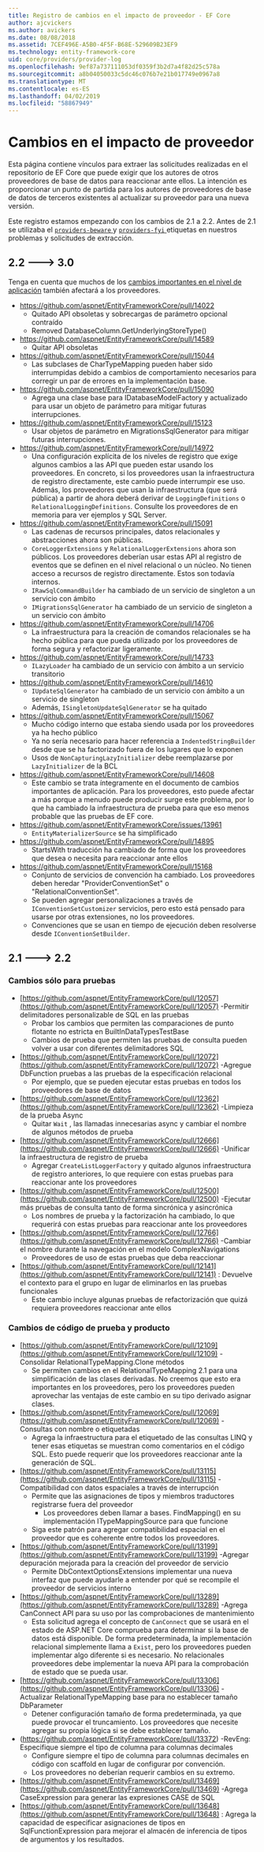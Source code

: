 ```yaml
---
title: Registro de cambios en el impacto de proveedor - EF Core
author: ajcvickers
ms.author: avickers
ms.date: 08/08/2018
ms.assetid: 7CEF496E-A5B0-4F5F-B68E-529609B23EF9
ms.technology: entity-framework-core
uid: core/providers/provider-log
ms.openlocfilehash: 9ef87a737111053df0359f3b2d7a4f82d25c578a
ms.sourcegitcommit: a8b04050033c5dc46c076b7e21b017749e0967a8
ms.translationtype: MT
ms.contentlocale: es-ES
ms.lasthandoff: 04/02/2019
ms.locfileid: "58867949"
---
```

# <a name="provider-impacting-changes"></a>Cambios en el impacto de proveedor

Esta página contiene vínculos para extraer las solicitudes realizadas en el repositorio de EF Core que puede exigir que los autores de otros proveedores de base de datos para reaccionar ante ellos. La intención es proporcionar un punto de partida para los autores de proveedores de base de datos de terceros existentes al actualizar su proveedor para una nueva versión.

Este registro estamos empezando con los cambios de 2.1 a 2.2. Antes de 2.1 se utilizaba el [ `providers-beware` ](https://github.com/aspnet/EntityFrameworkCore/labels/providers-beware) y [ `providers-fyi` ](https://github.com/aspnet/EntityFrameworkCore/labels/providers-fyi) etiquetas en nuestros problemas y solicitudes de extracción.

## <a name="22-----30"></a>2.2 ---> 3.0

Tenga en cuenta que muchos de los [cambios importantes en el nivel de aplicación](../what-is-new/ef-core-3.0/breaking-changes.md) también afectará a los proveedores.

* https://github.com/aspnet/EntityFrameworkCore/pull/14022
  * Quitado API obsoletas y sobrecargas de parámetro opcional contraído
  * Removed DatabaseColumn.GetUnderlyingStoreType()
* https://github.com/aspnet/EntityFrameworkCore/pull/14589
  * Quitar API obsoletas
* https://github.com/aspnet/EntityFrameworkCore/pull/15044
  * Las subclases de CharTypeMapping pueden haber sido interrumpidas debido a cambios de comportamiento necesarios para corregir un par de errores en la implementación base.
* https://github.com/aspnet/EntityFrameworkCore/pull/15090
  * Agrega una clase base para IDatabaseModelFactory y actualizado para usar un objeto de parámetro para mitigar futuras interrupciones.
* https://github.com/aspnet/EntityFrameworkCore/pull/15123
  * Usar objetos de parámetro en MigrationsSqlGenerator para mitigar futuras interrupciones.
* https://github.com/aspnet/EntityFrameworkCore/pull/14972
  * Una configuración explícita de los niveles de registro que exige algunos cambios a las API que pueden estar usando los proveedores. En concreto, si los proveedores usan la infraestructura de registro directamente, este cambio puede interrumpir ese uso. Además, los proveedores que usan la infraestructura (que será pública) a partir de ahora deberá derivar de `LoggingDefinitions` o `RelationalLoggingDefinitions`. Consulte los proveedores de en memoria para ver ejemplos y SQL Server.
* https://github.com/aspnet/EntityFrameworkCore/pull/15091
  * Las cadenas de recursos principales, datos relacionales y abstracciones ahora son públicas.
  * `CoreLoggerExtensions` y `RelationalLoggerExtensions` ahora son públicos. Los proveedores deberían usar estas API al registro de eventos que se definen en el nivel relacional o un núcleo. No tienen acceso a recursos de registro directamente. Estos son todavía internos.
  * `IRawSqlCommandBuilder` ha cambiado de un servicio de singleton a un servicio con ámbito
  * `IMigrationsSqlGenerator` ha cambiado de un servicio de singleton a un servicio con ámbito
* https://github.com/aspnet/EntityFrameworkCore/pull/14706
  * La infraestructura para la creación de comandos relacionales se ha hecho pública para que pueda utilizado por los proveedores de forma segura y refactorizar ligeramente.
* https://github.com/aspnet/EntityFrameworkCore/pull/14733
  * `ILazyLoader` ha cambiado de un servicio con ámbito a un servicio transitorio
* https://github.com/aspnet/EntityFrameworkCore/pull/14610
  * `IUpdateSqlGenerator` ha cambiado de un servicio con ámbito a un servicio de singleton
  * Además, `ISingletonUpdateSqlGenerator` se ha quitado
* https://github.com/aspnet/EntityFrameworkCore/pull/15067
  * Mucho código interno que estaba siendo usada por los proveedores ya ha hecho público
  * Ya no sería necesario para hacer referencia a `IndentedStringBuilder` desde que se ha factorizado fuera de los lugares que lo exponen
  * Usos de `NonCapturingLazyInitializer` debe reemplazarse por `LazyInitializer` de la BCL
* https://github.com/aspnet/EntityFrameworkCore/pull/14608
  * Este cambio se trata íntegramente en el documento de cambios importantes de aplicación. Para los proveedores, esto puede afectar a más porque a menudo puede producir surge este problema, por lo que ha cambiado la infraestructura de prueba para que eso menos probable que las pruebas de EF core.
* https://github.com/aspnet/EntityFrameworkCore/issues/13961
  * `EntityMaterializerSource` se ha simplificado
* https://github.com/aspnet/EntityFrameworkCore/pull/14895
  * StartsWith traducción ha cambiado de forma que los proveedores que desea o necesita para reaccionar ante ellos
* https://github.com/aspnet/EntityFrameworkCore/pull/15168
  * Conjunto de servicios de convención ha cambiado. Los proveedores deben heredar "ProviderConventionSet" o "RelationalConventionSet".
  * Se pueden agregar personalizaciones a través de `IConventionSetCustomizer` servicios, pero esto está pensado para usarse por otras extensiones, no los proveedores.
  * Convenciones que se usan en tiempo de ejecución deben resolverse desde `IConventionSetBuilder`.

## <a name="21-----22"></a>2.1 ---> 2.2

### <a name="test-only-changes"></a>Cambios sólo para pruebas

* [https://github.com/aspnet/EntityFrameworkCore/pull/12057](https://github.com/aspnet/EntityFrameworkCore/pull/12057) -Permitir delimitadores personalizable de SQL en las pruebas
  * Probar los cambios que permiten las comparaciones de punto flotante no estricta en BuiltInDataTypesTestBase
  * Cambios de prueba que permiten las pruebas de consulta pueden volver a usar con diferentes delimitadores SQL
* [https://github.com/aspnet/EntityFrameworkCore/pull/12072](https://github.com/aspnet/EntityFrameworkCore/pull/12072) -Agregue DbFunction pruebas a las pruebas de la especificación relacional
  * Por ejemplo, que se pueden ejecutar estas pruebas en todos los proveedores de base de datos
* [https://github.com/aspnet/EntityFrameworkCore/pull/12362](https://github.com/aspnet/EntityFrameworkCore/pull/12362) -Limpieza de la prueba Async
  * Quitar `Wait` , las llamadas innecesarias async y cambiar el nombre de algunos métodos de prueba
* [https://github.com/aspnet/EntityFrameworkCore/pull/12666](https://github.com/aspnet/EntityFrameworkCore/pull/12666) -Unificar la infraestructura de registro de prueba
  * Agregar `CreateListLoggerFactory` y quitado algunos infraestructura de registro anteriores, lo que requiere con estas pruebas para reaccionar ante los proveedores
* [https://github.com/aspnet/EntityFrameworkCore/pull/12500](https://github.com/aspnet/EntityFrameworkCore/pull/12500) -Ejecutar más pruebas de consulta tanto de forma sincrónica y asincrónica
  * Los nombres de prueba y la factorización ha cambiado, lo que requerirá con estas pruebas para reaccionar ante los proveedores
* [https://github.com/aspnet/EntityFrameworkCore/pull/12766](https://github.com/aspnet/EntityFrameworkCore/pull/12766) -Cambiar el nombre durante la navegación en el modelo ComplexNavigations
  * Proveedores de uso de estas pruebas que deba reaccionar
* [https://github.com/aspnet/EntityFrameworkCore/pull/12141](https://github.com/aspnet/EntityFrameworkCore/pull/12141) : Devuelve el contexto para el grupo en lugar de eliminarlos en las pruebas funcionales
  * Este cambio incluye algunas pruebas de refactorización que quizá requiera proveedores reaccionar ante ellos


### <a name="test-and-product-code-changes"></a>Cambios de código de prueba y producto

* [https://github.com/aspnet/EntityFrameworkCore/pull/12109](https://github.com/aspnet/EntityFrameworkCore/pull/12109) -Consolidar RelationalTypeMapping.Clone métodos
  * Se permiten cambios en el RelationalTypeMapping 2.1 para una simplificación de las clases derivadas. No creemos que esto era importantes en los proveedores, pero los proveedores pueden aprovechar las ventajas de este cambio en su tipo derivado asignar clases.
* [https://github.com/aspnet/EntityFrameworkCore/pull/12069](https://github.com/aspnet/EntityFrameworkCore/pull/12069) -Consultas con nombre o etiquetadas
  * Agrega la infraestructura para el etiquetado de las consultas LINQ y tener esas etiquetas se muestran como comentarios en el código SQL. Esto puede requerir que los proveedores reaccionar ante la generación de SQL.
* [https://github.com/aspnet/EntityFrameworkCore/pull/13115](https://github.com/aspnet/EntityFrameworkCore/pull/13115) -Compatibilidad con datos espaciales a través de interrupción
  * Permite que las asignaciones de tipos y miembros traductores registrarse fuera del proveedor
    * Los proveedores deben llamar a bases. FindMapping() en su implementación ITypeMappingSource para que funcione
  * Siga este patrón para agregar compatibilidad espacial en el proveedor que es coherente entre todos los proveedores.
* [https://github.com/aspnet/EntityFrameworkCore/pull/13199](https://github.com/aspnet/EntityFrameworkCore/pull/13199) -Agregar depuración mejorada para la creación del proveedor de servicio
  * Permite DbContextOptionsExtensions implementar una nueva interfaz que puede ayudarle a entender por qué se recompile el proveedor de servicios interno
* [https://github.com/aspnet/EntityFrameworkCore/pull/13289](https://github.com/aspnet/EntityFrameworkCore/pull/13289) -Agrega CanConnect API para su uso por las comprobaciones de mantenimiento
  * Esta solicitud agrega el concepto de `CanConnect` que se usará en el estado de ASP.NET Core comprueba para determinar si la base de datos está disponible. De forma predeterminada, la implementación relacional simplemente llama a `Exist`, pero los proveedores pueden implementar algo diferente si es necesario. No relacionales proveedores debe implementar la nueva API para la comprobación de estado que se pueda usar.
* [https://github.com/aspnet/EntityFrameworkCore/pull/13306](https://github.com/aspnet/EntityFrameworkCore/pull/13306) -Actualizar RelationalTypeMapping base para no establecer tamaño DbParameter
  * Detener configuración tamaño de forma predeterminada, ya que puede provocar el truncamiento. Los proveedores que necesite agregar su propia lógica si se debe establecer tamaño.
* (https://github.com/aspnet/EntityFrameworkCore/pull/13372) -RevEng: Especifique siempre el tipo de columna para columnas decimales
  * Configure siempre el tipo de columna para columnas decimales en código con scaffold en lugar de configurar por convención.
  * Los proveedores no deberían requerir cambios en su extremo.
* [https://github.com/aspnet/EntityFrameworkCore/pull/13469](https://github.com/aspnet/EntityFrameworkCore/pull/13469) -Agrega CaseExpression para generar las expresiones CASE de SQL
* [https://github.com/aspnet/EntityFrameworkCore/pull/13648](https://github.com/aspnet/EntityFrameworkCore/pull/13648) : Agrega la capacidad de especificar asignaciones de tipos en SqlFunctionExpression para mejorar el almacén de inferencia de tipos de argumentos y los resultados.
